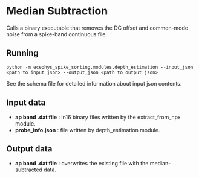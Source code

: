 Median Subtraction
==============
Calls a binary executable that removes the DC offset and common-mode noise from a spike-band continuous file.

Running
-------
```
python -m ecephys_spike_sorting.modules.depth_estimation --input_json <path to input json> --output_json <path to output json>
```
See the schema file for detailed information about input json contents.


Input data
----------
- **ap band .dat file** : in16 binary files written by the extract_from_npx module.
- **probe_info.json** : file written by depth_estimation module.

Output data
-----------
- **ap band .dat file** : overwrites the existing file with the median-subtracted data.